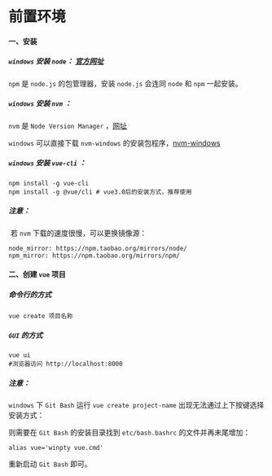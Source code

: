 # 前置环境

#### 一、安装

##### `windows` 安装 `node`： [官方网址]( https://nodejs.org/en/ )

`npm` 是 `node.js` 的包管理器，安装 `node.js` 会连同 `node` 和 `npm` 一起安装。

##### `windows` 安装 `nvm` ：

`nvm` 是 `Node Version Manager` ，[网址](https://github.com/nvm-sh/nvm)

`windows` 可以直接下载 `nvm-windows` 的安装包程序，[nvm-windows](https://github.com/coreybutler/nvm-windows/releases)

##### `windows` 安装 `vue-cli` ：

```shell
npm install -g vue-cli
npm install -g @vue/cli # vue3.0后的安装方式，推荐使用
```

##### 注意：

​	若 `nvm` 下载的速度很慢，可以更换镜像源：

```shell
node_mirror: https://npm.taobao.org/mirrors/node/
npm_mirror: https://npm.taobao.org/mirrors/npm/
```



#### 二、创建 `vue` 项目	

##### 命令行的方式

```shell
vue create 项目名称
```

##### `GUI` 的方式

```shell
vue ui
#浏览器访问 http://localhost:8000
```

##### 注意：

`windows` 下 `Git Bash` 运行 `vue create project-name` 出现无法通过上下按键选择安装方式：

则需要在 `Git Bash` 的安装目录找到 `etc/bash.bashrc` 的文件并再末尾增加：

```shell
alias vue='winpty vue.cmd'
```

重新启动 `Git Bash` 即可。